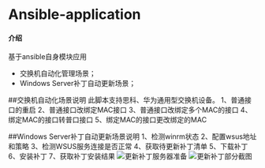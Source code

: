 # Ansible-application

#### 介绍
基于ansible自身模块应用
- 交换机自动化管理场景；
- Windows Server补丁自动更新场景；

##交换机自动化场景说明
此脚本支持思科、华为通用型交换机设备。
1、普通接口的重启
2、普通接口改绑定MAC接口
3、普通接口改绑定多个MAC的接口
4、绑定MAC的接口转普口接口
5、绑定MAC的接口更改绑定的MAC

##Windows Server补丁自动更新场景说明
1、检测winrm状态
2、配置wsus地址和策略
3、检测WSUS服务连接是否正常
4、获取待更新补丁清单
5、下载补丁
6、安装补丁
7、获取补丁安装结果
![更新补丁服务器准备](https://images.gitee.com/uploads/images/2021/1021/150552_7df1d6e2_9861276.png "屏幕截图.png")
![更新补丁部分截图](https://images.gitee.com/uploads/images/2021/1021/150437_aa121d5d_9861276.png "屏幕截图.png")


